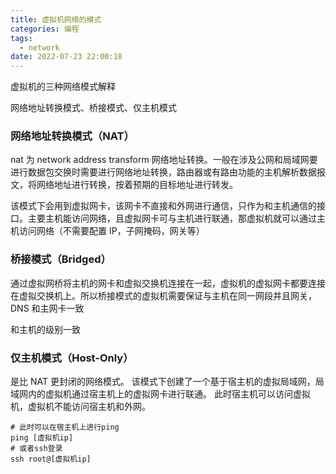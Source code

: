 ```yaml
---
title: 虚拟机网络的模式
categories: 编程
tags:
  - network
date: 2022-07-23 22:00:18
---
```


虚拟机的三种网络模式解释

网络地址转换模式、桥接模式、仅主机模式

### 网络地址转换模式（NAT）

nat 为 network address transform 网络地址转换。一般在涉及公网和局域网要进行数据包交换时需要进行网络地址转换，路由器或有路由功能的主机解析数据报文，将网络地址进行转换，按着预期的目标地址进行转发。

该模式下会用到虚拟网卡，该网卡不直接和外网进行通信，只作为和主机通信的接口。主要主机能访问网络，且虚拟网卡可与主机进行联通，那虚拟机就可以通过主机访问网络（不需要配置 IP，子网掩码，网关等）

### 桥接模式（Bridged）

通过虚拟网桥将主机的网卡和虚拟交换机连接在一起，虚拟机的虚拟网卡都要连接在虚拟交换机上。所以桥接模式的虚拟机需要保证与主机在同一网段并且网关，DNS 和主网卡一致

和主机的级别一致

### 仅主机模式（Host-Only）

是比 NAT 更封闭的网络模式。
该模式下创建了一个基于宿主机的虚拟局域网，局域网内的虚拟机通过宿主机上的虚拟网卡进行联通。
此时宿主机可以访问虚拟机，虚拟机不能访问宿主机和外网。

```shell
# 此时可以在宿主机上进行ping
ping [虚拟机ip]
# 或者ssh登录
ssh root@[虚拟机ip]
```
